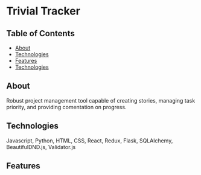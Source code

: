 # Trivial Tracker

## Table of Contents
* [ About ](#about)
* [ Technologies ](#tech)
* [ Features ](#feat)
* [ Technologies ](#tech)

<a name="about"></a>
## About

Robust project management tool capable of creating stories, managing task priority, and providing comentation on progress.

<a name="tech"></a>
## Technologies

Javascript, Python, HTML, CSS, React, Redux, Flask, SQLAlchemy, BeautifulDND.js, Validator.js

<a name="feat"></a>
## Features



